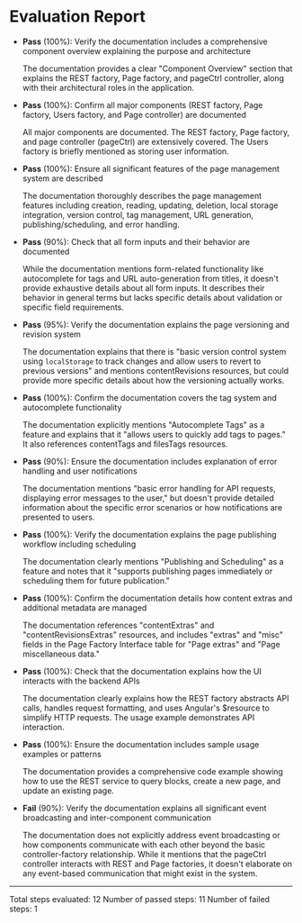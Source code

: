 # Evaluation Report

- **Pass** (100%): Verify the documentation includes a comprehensive component overview explaining the purpose and architecture
  
  The documentation provides a clear "Component Overview" section that explains the REST factory, Page factory, and pageCtrl controller, along with their architectural roles in the application.

- **Pass** (100%): Confirm all major components (REST factory, Page factory, Users factory, and Page controller) are documented
  
  All major components are documented. The REST factory, Page factory, and page controller (pageCtrl) are extensively covered. The Users factory is briefly mentioned as storing user information.

- **Pass** (100%): Ensure all significant features of the page management system are described
  
  The documentation thoroughly describes the page management features including creation, reading, updating, deletion, local storage integration, version control, tag management, URL generation, publishing/scheduling, and error handling.

- **Pass** (90%): Check that all form inputs and their behavior are documented
  
  While the documentation mentions form-related functionality like autocomplete for tags and URL auto-generation from titles, it doesn't provide exhaustive details about all form inputs. It describes their behavior in general terms but lacks specific details about validation or specific field requirements.

- **Pass** (95%): Verify the documentation explains the page versioning and revision system
  
  The documentation explains that there is "basic version control system using `localStorage` to track changes and allow users to revert to previous versions" and mentions contentRevisions resources, but could provide more specific details about how the versioning actually works.

- **Pass** (100%): Confirm the documentation covers the tag system and autocomplete functionality
  
  The documentation explicitly mentions "Autocomplete Tags" as a feature and explains that it "allows users to quickly add tags to pages." It also references contentTags and filesTags resources.

- **Pass** (90%): Ensure the documentation includes explanation of error handling and user notifications
  
  The documentation mentions "basic error handling for API requests, displaying error messages to the user," but doesn't provide detailed information about the specific error scenarios or how notifications are presented to users.

- **Pass** (100%): Verify the documentation explains the page publishing workflow including scheduling
  
  The documentation clearly mentions "Publishing and Scheduling" as a feature and notes that it "supports publishing pages immediately or scheduling them for future publication."

- **Pass** (100%): Confirm the documentation details how content extras and additional metadata are managed
  
  The documentation references "contentExtras" and "contentRevisionsExtras" resources, and includes "extras" and "misc" fields in the Page Factory Interface table for "Page extras" and "Page miscellaneous data."

- **Pass** (100%): Check that the documentation explains how the UI interacts with the backend APIs
  
  The documentation clearly explains how the REST factory abstracts API calls, handles request formatting, and uses Angular's $resource to simplify HTTP requests. The usage example demonstrates API interaction.

- **Pass** (100%): Ensure the documentation includes sample usage examples or patterns
  
  The documentation provides a comprehensive code example showing how to use the REST service to query blocks, create a new page, and update an existing page.

- **Fail** (90%): Verify the documentation explains all significant event broadcasting and inter-component communication
  
  The documentation does not explicitly address event broadcasting or how components communicate with each other beyond the basic controller-factory relationship. While it mentions that the pageCtrl controller interacts with REST and Page factories, it doesn't elaborate on any event-based communication that might exist in the system.

---

Total steps evaluated: 12
Number of passed steps: 11
Number of failed steps: 1